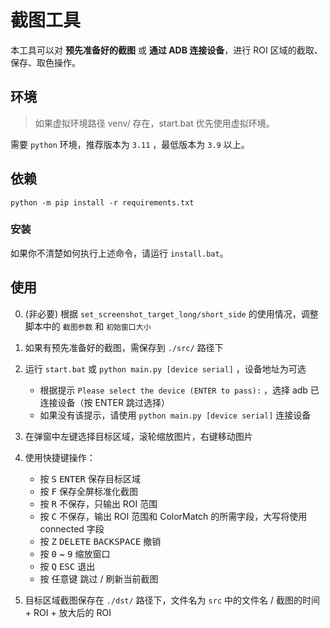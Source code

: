 # 截图工具

本工具可以对 **预先准备好的截图** 或 **通过 ADB 连接设备**，进行 ROI 区域的截取、保存、取色操作。

## 环境

> 如果虚拟环境路径 venv/ 存在，start.bat 优先使用虚拟环境。

需要 `python` 环境，推荐版本为 `3.11` ，最低版本为 `3.9` 以上。

## 依赖

```shell
python -m pip install -r requirements.txt
```

### 安装

如果你不清楚如何执行上述命令，请运行 `install.bat`。

## 使用

0. (非必要) 根据 `set_screenshot_target_long/short_side` 的使用情况，调整脚本中的 `截图参数` 和 `初始窗口大小`
1. 如果有预先准备好的截图，需保存到 `./src/` 路径下
2. 运行 `start.bat` 或 `python main.py [device serial]` ，设备地址为可选
    - 根据提示 `Please select the device (ENTER to pass):` ，选择 adb 已连接设备（按 ENTER 跳过选择）
    - 如果没有该提示，请使用 `python main.py [device serial]` 连接设备
3. 在弹窗中左键选择目标区域，滚轮缩放图片，右键移动图片
4. 使用快捷键操作：
    - 按 <kbd>S</kbd> <kbd>ENTER</kbd> 保存目标区域
    - 按 <kbd>F</kbd> 保存全屏标准化截图
    - 按 <kbd>R</kbd> 不保存，只输出 ROI 范围
    - 按 <kbd>C</kbd> 不保存，输出 ROI 范围和 ColorMatch 的所需字段，大写将使用 connected 字段
    - 按 <kbd>Z</kbd> <kbd>DELETE</kbd> <kbd>BACKSPACE</kbd> 撤销
    - 按 <kbd>0</kbd> ~ <kbd>9</kbd> 缩放窗口
    - 按 <kbd>Q</kbd> <kbd>ESC</kbd> 退出
    - 按 <kbd>任意键</kbd> 跳过 / 刷新当前截图

5. 目标区域截图保存在 `./dst/` 路径下，文件名为 `src` 中的文件名 / 截图的时间 + ROI + 放大后的 ROI
